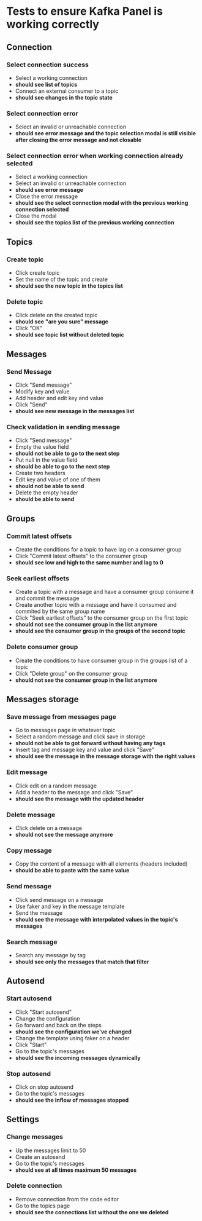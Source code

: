 # Tests to ensure Kafka Panel is working correctly
<!-- This is needed until tauri e2e testing is fixed https://github.com/tauri-apps/tauri/issues/7667 -->

## Connection

### Select connection success
- Select a working connection 
- **should see list of topics**
- Connect an external consumer to a topic 
- **should see changes in the topic state**

### Select connection error
- Select an invalid or unreachable connection 
- **should see error message and the topic selection modal is still visible after closing the error message and not closable**

### Select connection error when working connection already selected
- Select a working connection
- Select an invalid or unreachable connection 
- **should see error message**
- Close the error message
- **should see the select connection modal with the previous working connection selected**
- Close the modal
- **should see the topics list of the previous working connection**

## Topics

### Create topic
- Click create topic
- Set the name of the topic and create
- **should see the new topic in the topics list**

### Delete topic
- Click delete on the created topic
- **should see "are you sure" message**
- Click "OK"
- **should see topic list without deleted topic**

## Messages

### Send Message
- Click "Send message"
- Modify key and value
- Add header and edit key and value
- Click "Send"
- **should see new message in the messages list**

### Check validation in sending message
- Click "Send message"
- Empty the value field
- **should not be able to go to the next step**
- Put null in the value field
- **should be able to go to the next step**
- Create two headers
- Edit key and value of one of them
- **should not be able to send**
- Delete the empty header
- **should be able to send**

## Groups

### Commit latest offsets
- Create the conditions for a topic to have lag on a consumer group
- Click "Commit latest offsets" to the consumer group
- **should see low and high to the same number and lag to 0**

### Seek earliest offsets
- Create a topic with a message and have a consumer group consume it and commit the message
- Create another topic with a message and have it consumed and commited by the same group name
- Click "Seek earliest offsets" to the consumer group on the first topic
- **should not see the consumer group in the list anymore**
- **should see the consumer group in the groups of the second topic**

### Delete consumer group
- Create the conditions to have consumer group in the groups list of a topic
- Click "Delete group" on the consumer group
- **should not see the consumer group in the list anymore**

## Messages storage

### Save message from messages page
- Go to messages page in whatever topic
- Select a random message and click save in storage
- **should not be able to got forward without having any tags**
- Insert tag and message key and value and click "Save"
- **should see the message in the message storage with the right values**

### Edit message
- Click edit on a random message
- Add a header to the message and click "Save"
- **should see the message with the updated header**

### Delete message
- Click delete on a message
- **should not see the message anymore**

### Copy message
- Copy the content of a message with all elements (headers included)
- **should be able to paste with the same value**

### Send message
- Click send message on a message
- Use faker and key in the message template
- Send the message
- **should see the message with interpolated values in the topic's messages**

### Search message
- Search any message by tag
- **should see only the messages that match that filter**

## Autosend

### Start autosend
- Click "Start autosend"
- Change the configuration
- Go forward and back on the steps
- **should see the configuration we've changed**
- Change the template using faker on a header
- Click "Start"
- Go to the topic's messages
- **should see the incoming messages dynamically**

### Stop autosend
- Click on stop autosend
- Go to the topic's messages
- **should see the inflow of messages stopped**

## Settings

### Change messages
- Up the messages limit to 50
- Create an autosend
- Go to the topic's messages
- **should see at all times maximum 50 messages**

### Delete connection
- Remove connection from the code editor
- Go to the topics page
- **should see the connections list without the one we deleted**